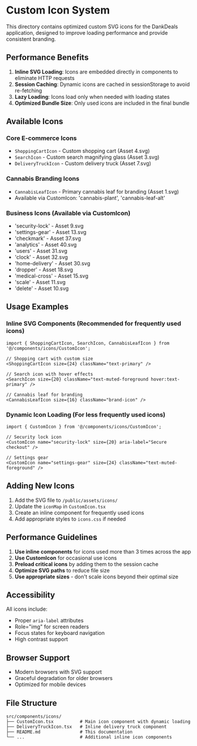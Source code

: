 # Custom Icon System

This directory contains optimized custom SVG icons for the DankDeals application, designed to improve loading performance and provide consistent branding.

## Performance Benefits

1. **Inline SVG Loading**: Icons are embedded directly in components to eliminate HTTP requests
2. **Session Caching**: Dynamic icons are cached in sessionStorage to avoid re-fetching
3. **Lazy Loading**: Icons load only when needed with loading states
4. **Optimized Bundle Size**: Only used icons are included in the final bundle

## Available Icons

### Core E-commerce Icons

- `ShoppingCartIcon` - Custom shopping cart (Asset 4.svg)
- `SearchIcon` - Custom search magnifying glass (Asset 3.svg)
- `DeliveryTruckIcon` - Custom delivery truck (Asset 7.svg)

### Cannabis Branding Icons

- `CannabisLeafIcon` - Primary cannabis leaf for branding (Asset 1.svg)
- Available via CustomIcon: 'cannabis-plant', 'cannabis-leaf-alt'

### Business Icons (Available via CustomIcon)

- 'security-lock' - Asset 9.svg
- 'settings-gear' - Asset 13.svg
- 'checkmark' - Asset 37.svg
- 'analytics' - Asset 40.svg
- 'users' - Asset 31.svg
- 'clock' - Asset 32.svg
- 'home-delivery' - Asset 30.svg
- 'dropper' - Asset 18.svg
- 'medical-cross' - Asset 15.svg
- 'scale' - Asset 11.svg
- 'delete' - Asset 10.svg

## Usage Examples

### Inline SVG Components (Recommended for frequently used icons)

```tsx
import { ShoppingCartIcon, SearchIcon, CannabisLeafIcon } from '@/components/icons/CustomIcon';

// Shopping cart with custom size
<ShoppingCartIcon size={24} className="text-primary" />

// Search icon with hover effects
<SearchIcon size={20} className="text-muted-foreground hover:text-primary" />

// Cannabis leaf for branding
<CannabisLeafIcon size={16} className="brand-icon" />
```

### Dynamic Icon Loading (For less frequently used icons)

```tsx
import { CustomIcon } from '@/components/icons/CustomIcon';

// Security lock icon
<CustomIcon name="security-lock" size={20} aria-label="Secure checkout" />

// Settings gear
<CustomIcon name="settings-gear" size={24} className="text-muted-foreground" />
```

## Adding New Icons

1. Add the SVG file to `/public/assets/icons/`
2. Update the `iconMap` in `CustomIcon.tsx`
3. Create an inline component for frequently used icons
4. Add appropriate styles to `icons.css` if needed

## Performance Guidelines

1. **Use inline components** for icons used more than 3 times across the app
2. **Use CustomIcon** for occasional use icons
3. **Preload critical icons** by adding them to the session cache
4. **Optimize SVG paths** to reduce file size
5. **Use appropriate sizes** - don't scale icons beyond their optimal size

## Accessibility

All icons include:

- Proper `aria-label` attributes
- Role="img" for screen readers
- Focus states for keyboard navigation
- High contrast support

## Browser Support

- Modern browsers with SVG support
- Graceful degradation for older browsers
- Optimized for mobile devices

## File Structure

```
src/components/icons/
├── CustomIcon.tsx          # Main icon component with dynamic loading
├── DeliveryTruckIcon.tsx   # Inline delivery truck component
├── README.md               # This documentation
└── ...                     # Additional inline icon components
```
